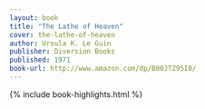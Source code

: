 ```yaml
---
layout: book
title: "The Lathe of Heaven"
cover: the-lathe-of-heaven
author: Ursula K. Le Guin
publisher: Diversion Books
published: 1971
book-url: http://www.amazon.com/dp/B00JTZ95I0/
---
```


{% include book-highlights.html %}
